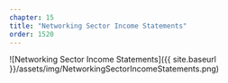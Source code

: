 ```yaml
---
chapter: 15
title: "Networking Sector Income Statements"
order: 1520
---
```


![Networking Sector Income Statements]({{ site.baseurl }}/assets/img/NetworkingSectorIncomeStatements.png)
